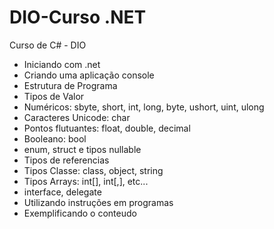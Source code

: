 # DIO-Curso .NET
Curso de C# - DIO 

 - Iniciando com .net
 - Criando uma aplicação console
 - Estrutura de Programa
 - Tipos de Valor
  - Numéricos: sbyte, short, int, long, byte, ushort, uint, ulong
  - Caracteres Unicode: char
  - Pontos flutuantes: float, double, decimal
  - Booleano: bool
  - enum, struct e tipos nullable
 - Tipos de referencias
  - Tipos Classe: class, object, string
  - Tipos Arrays: int[], int[,], etc...
  - interface, delegate 
 - Utilizando instruções em programas
 - Exemplificando o conteudo
